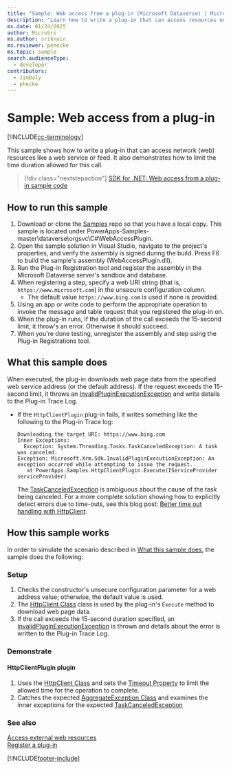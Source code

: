 ```yaml
---
title: "Sample: Web access from a plug-in (Microsoft Dataverse) | Microsoft Docs" # Intent and product brand in a unique string of 43-59 chars including spaces
description: "Learn how to write a plug-in that can access resources on the World Wide Web." # 115-145 characters including spaces. This abstract displays in the search result.
ms.date: 01/24/2025
author: MicroSri
ms.author: sriknair
ms.reviewer: pehecke
ms.topic: sample
search.audienceType:
  - developer
contributors:
  - JimDaly
  - phecke
---
```


# Sample: Web access from a plug-in

[!INCLUDE[cc-terminology](../../includes/cc-terminology.md)]

This sample shows how to write a plug-in that can access network (web) resources like a web service or feed. It also demonstrates how to limit the time duration allowed for this call.

> [!div class="nextstepaction"]
> [SDK for .NET: Web access from a plug-in sample code](https://github.com/microsoft/PowerApps-Samples/tree/master/dataverse/orgsvc/CSharp/WebAccessPlugin)

## How to run this sample

1. Download or clone the [Samples](https://github.com/Microsoft/PowerApps-Samples) repo so that you have a local copy. This sample is located under PowerApps-Samples-master\dataverse\orgsvc\C#\WebAccessPlugin.
1. Open the sample solution in Visual Studio, navigate to the project's properties, and verify the assembly is signed during the build. Press F6 to build the sample's assembly (WebAccessPlugin.dll).
1. Run the Plug-in Registration tool and register the assembly in the Microsoft Dataverse server's sandbox and database.
1. When registering a step, specify a web URI string (that is, `https://www.microsoft.com`) in the unsecure configuration column.
   - The default value `https://www.bing.com` is used if none is provided.
1. Using an app or write code to perform the appropriate operation to invoke the message and table request that you registered the plug-in on.
1. When the plug-in runs, if the duration of the call exceeds the 15-second limit, it throw's an error. Otherwise it should succeed.
1. When you're done testing, unregister the assembly and step using the Plug-in Registrations tool.

## What this sample does

When executed, the plug-in downloads web page data from the specified web service address (or the default address).
If the request exceeds the 15-second limit, it throws an [InvalidPluginExecutionException](/dotnet/api/microsoft.xrm.sdk.invalidpluginexecutionexception)
and write details to the Plug-in Trace Log.

- If the `HttpClientPlugin` plug-in fails, it writes something like the following to the Plug-in Trace log:

  ```
  Downloading the target URI: https://www.bing.com
  Inner Exceptions:
    Exception: System.Threading.Tasks.TaskCanceledException: A task was canceled.
  Exception: Microsoft.Xrm.Sdk.InvalidPluginExecutionException: An exception occurred while attempting to issue the request.
     at PowerApps.Samples.HttpClientPlugin.Execute(IServiceProvider serviceProvider)
  ```

  The [TaskCanceledException](/dotnet/api/system.threading.tasks.taskcanceledexception) is ambiguous about the cause of the task being canceled. For a more complete solution showing how to explicitly detect errors due to time-outs, see this blog post: [Better time out handling with HttpClient](https://thomaslevesque.com/2018/02/25/better-timeout-handling-with-httpclient/).

## How this sample works

In order to simulate the scenario described in [What this sample does](#what-this-sample-does), the sample does the following:

### Setup

1. Checks the constructor's unsecure configuration parameter for a web address value; otherwise, the default value is used.
2. The [HttpClient Class](/dotnet/api/system.net.http.httpclient) class is used by the plug-in's `Execute` method to download web page data.
3. If the call exceeds the 15-second duration specified, an [InvalidPluginExecutionException](/dotnet/api/microsoft.xrm.sdk.invalidpluginexecutionexception) is thrown and details about the error is written to the Plug-in Trace Log.

### Demonstrate

#### HttpClientPlugin plugin

1. Uses the [HttpClient Class](/dotnet/api/system.net.http.httpclient) and sets the [Timeout Property](/dotnet/api/system.net.http.httpclient.timeout) to limit the allowed time for the operation to complete.
1. Catches the expected [AggregateException Class](/dotnet/api/system.aggregateexception) and examines the inner exceptions for the expected [TaskCanceledException](/dotnet/api/system.threading.tasks.taskcanceledexception)

### See also

[Access external web resources](../../access-web-services.md)<br/>
[Register a plug-in](../../register-plug-in.md)

[!INCLUDE[footer-include](../../../../includes/footer-banner.md)]
